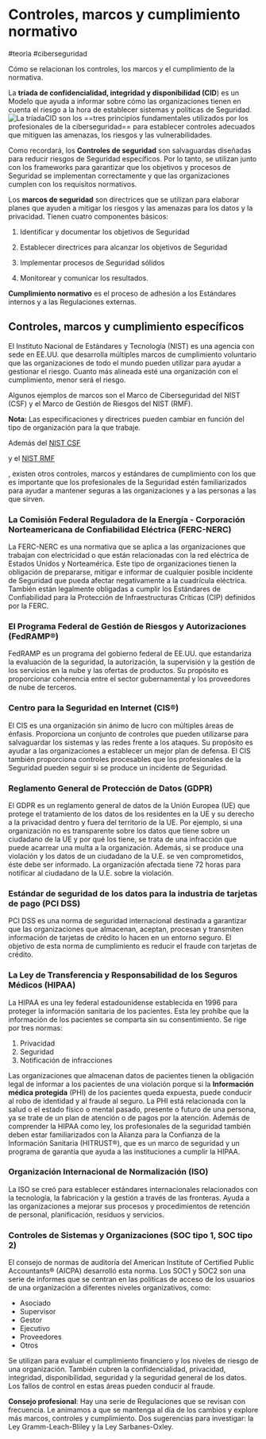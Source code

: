 # Controles, marcos y cumplimiento normativo
#teoria #ciberseguridad 

Cómo se relacionan los controles, los marcos y el cumplimiento de la normativa.

La **tríada de confidencialidad, integridad y disponibilidad (CID**) es un Modelo que ayuda a informar sobre cómo las organizaciones tienen en cuenta el riesgo a la hora de establecer sistemas y políticas de Seguridad.
![La tríada](cid.webp)CID son los ==tres principios fundamentales utilizados por los profesionales de la ciberseguridad== para establecer controles adecuados que mitiguen las amenazas, los riesgos y las vulnerabilidades.

Como recordará, los **Controles de seguridad** son salvaguardas diseñadas para reducir riesgos de Seguridad específicos. Por lo tanto, se utilizan junto con los frameworks para garantizar que los objetivos y procesos de Seguridad se implementan correctamente y que las organizaciones cumplen con los requisitos normativos.

Los **marcos de seguridad** son directrices que se utilizan para elaborar planes que ayuden a mitigar los riesgos y las amenazas para los datos y la privacidad. Tienen cuatro componentes básicos:

1. Identificar y documentar los objetivos de Seguridad
    
2. Establecer directrices para alcanzar los objetivos de Seguridad
    
3. Implementar procesos de Seguridad sólidos
    
4. Monitorear y comunicar los resultados.

**Cumplimiento normativo** es el proceso de adhesión a los Estándares internos y a las Regulaciones externas.

## Controles, marcos y cumplimiento específicos

El Instituto Nacional de Estándares y Tecnología (NIST) es una agencia con sede en EE.UU. que desarrolla múltiples marcos de cumplimiento voluntario que las organizaciones de todo el mundo pueden utilizar para ayudar a gestionar el riesgo. Cuanto más alineada esté una organización con el cumplimiento, menor será el riesgo.

Algunos ejemplos de marcos son el Marco de Ciberseguridad del NIST (CSF) y el Marco de Gestión de Riesgos del NIST (RMF).

**Nota:** Las especificaciones y directrices pueden cambiar en función del tipo de organización para la que trabaje.

Además del [NIST CSF](https://www.nist.gov/cyberframework)

y el [NIST RMF](https://csrc.nist.gov/projects/risk-management/about-rmf)

, existen otros controles, marcos y estándares de cumplimiento con los que es importante que los profesionales de la Seguridad estén familiarizados para ayudar a mantener seguras a las organizaciones y a las personas a las que sirven.

### **La Comisión Federal Reguladora de la Energía - Corporación Norteamericana de Confiabilidad Eléctrica (FERC-NERC)**

La FERC-NERC es una normativa que se aplica a las organizaciones que trabajan con electricidad o que están relacionadas con la red eléctrica de Estados Unidos y Norteamérica. Este tipo de organizaciones tienen la obligación de prepararse, mitigar e informar de cualquier posible incidente de Seguridad que pueda afectar negativamente a la cuadrícula eléctrica. También están legalmente obligadas a cumplir los Estándares de Confiabilidad para la Protección de Infraestructuras Críticas (CIP) definidos por la FERC.

### **El Programa Federal de Gestión de Riesgos y Autorizaciones (FedRAMP®)**

FedRAMP es un programa del gobierno federal de EE.UU. que estandariza la evaluación de la seguridad, la autorización, la supervisión y la gestión de los servicios en la nube y las ofertas de productos. Su propósito es proporcionar coherencia entre el sector gubernamental y los proveedores de nube de terceros.

### **Centro para la Seguridad en Internet (CIS®)**

El CIS es una organización sin ánimo de lucro con múltiples áreas de énfasis. Proporciona un conjunto de controles que pueden utilizarse para salvaguardar los sistemas y las redes frente a los ataques. Su propósito es ayudar a las organizaciones a establecer un mejor plan de defensa. El CIS también proporciona controles procesables que los profesionales de la Seguridad pueden seguir si se produce un incidente de Seguridad.

### **Reglamento General de Protección de Datos (GDPR)**

El GDPR es un reglamento general de datos de la Unión Europea (UE) que protege el tratamiento de los datos de los residentes en la UE y su derecho a la privacidad dentro y fuera del territorio de la UE. Por ejemplo, si una organización no es transparente sobre los datos que tiene sobre un ciudadano de la UE y por qué los tiene, se trata de una infracción que puede acarrear una multa a la organización. Además, si se produce una violación y los datos de un ciudadano de la U.E. se ven comprometidos, éste debe ser informado. La organización afectada tiene 72 horas para notificar al ciudadano de la U.E. sobre la violación.

### **Estándar de seguridad de los datos para la industria de tarjetas de pago (PCI DSS)**

PCI DSS es una norma de seguridad internacional destinada a garantizar que las organizaciones que almacenan, aceptan, procesan y transmiten información de tarjetas de crédito lo hacen en un entorno seguro. El objetivo de esta norma de cumplimiento es reducir el fraude con tarjetas de crédito.

### **La Ley de Transferencia y Responsabilidad de los Seguros Médicos (HIPAA)**

La HIPAA es una ley federal estadounidense establecida en 1996 para proteger la información sanitaria de los pacientes. Esta ley prohíbe que la información de los pacientes se comparta sin su consentimiento. Se rige por tres normas:

1. Privacidad
2. Seguridad
3. Notificación de infracciones
    

Las organizaciones que almacenan datos de pacientes tienen la obligación legal de informar a los pacientes de una violación porque si la **Información médica protegida** (PHI) de los pacientes queda expuesta, puede conducir al robo de identidad y al fraude al seguro. La PHI está relacionada con la salud o el estado físico o mental pasado, presente o futuro de una persona, ya se trate de un plan de atención o de pagos por la atención. Además de comprender la HIPAA como ley, los profesionales de la seguridad también deben estar familiarizados con la Alianza para la Confianza de la Información Sanitaria (HITRUST®), que es un marco de seguridad y un programa de garantía que ayuda a las instituciones a cumplir la HIPAA.

### **Organización Internacional de Normalización (ISO)**

La ISO se creó para establecer estándares internacionales relacionados con la tecnología, la fabricación y la gestión a través de las fronteras. Ayuda a las organizaciones a mejorar sus procesos y procedimientos de retención de personal, planificación, residuos y servicios.

### **Controles de Sistemas y Organizaciones (SOC tipo 1, SOC tipo 2)**

El consejo de normas de auditoría del American Institute of Certified Public Accountants® (AICPA) desarrolló esta norma. Los SOC1 y SOC2 son una serie de informes que se centran en las políticas de acceso de los usuarios de una organización a diferentes niveles organizativos, como:

- Asociado
- Supervisor
- Gestor
- Ejecutivo
- Proveedores
- Otros

Se utilizan para evaluar el cumplimiento financiero y los niveles de riesgo de una organización. También cubren la confidencialidad, privacidad, integridad, disponibilidad, seguridad y la seguridad general de los datos. Los fallos de control en estas áreas pueden conducir al fraude.

**Consejo profesional**: Hay una serie de Regulaciones que se revisan con frecuencia. Le animamos a que se mantenga al día de los cambios y explore más marcos, controles y cumplimiento. Dos sugerencias para investigar: la Ley Gramm-Leach-Bliley y la Ley Sarbanes-Oxley.
